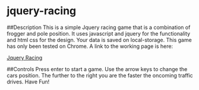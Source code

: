 # jquery-racing

##Description
This is a simple Jquery racing game that is a combination of frogger and pole position. It uses javascript and jquery 
for the functionality and html css for the design. Your data is saved on local-storage. This game has only been tested
on Chrome.
A link to the working page is here:

[Jquery Racing](http://tCharlesworth.github.io/jquery-racing)

##Controls
Press enter to start a game. Use the arrow keys to change the cars position. The further to the right you are the 
faster the oncoming traffic drives. Have Fun!
